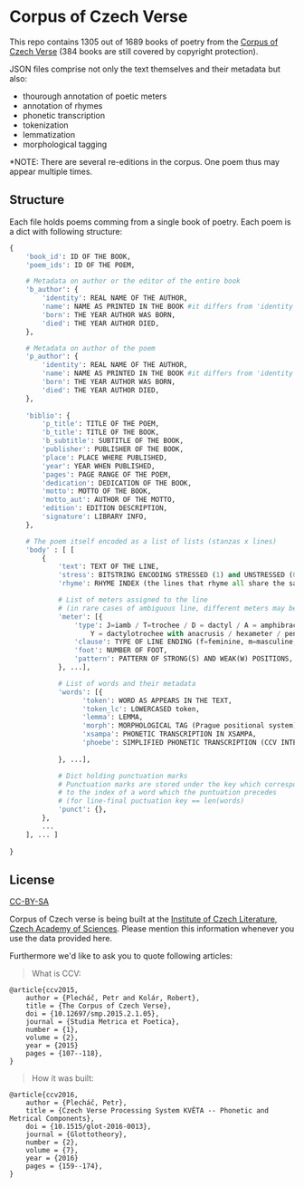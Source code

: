 # Corpus of Czech Verse

This repo contains 1305 out of 1689 books of poetry from the [Corpus of Czech Verse](http://versologie.cz/v2/web_content/corpus.php?lang=en) (384 books are still covered by copyright protection).

JSON files comprise not only the text themselves and their metadata but also:
<ul>
	<li>thourough annotation of poetic meters</li>
	<li>annotation of rhymes</li>
	<li>phonetic transcription</li>
	<li>tokenization</li>
	<li>lemmatization</li>
	<li>morphological tagging</li>
</ul>

*NOTE: There are several re-editions in the corpus. One poem thus may appear multiple times.

## Structure

Each file holds poems comming from a single book of poetry. Each poem is a dict with following structure:

```python
{
	'book_id': ID OF THE BOOK,
	'poem_ids': ID OF THE POEM,

	# Metadata on author or the editor of the entire book
	'b_author': {
		'identity': REAL NAME OF THE AUTHOR,
		'name': NAME AS PRINTED IN THE BOOK #it differs from 'identity' in case of pen name,
		'born': THE YEAR AUTHOR WAS BORN,
		'died': THE YEAR AUTHOR DIED,
	},

	# Metadata on author of the poem
	'p_author': {
		'identity': REAL NAME OF THE AUTHOR,
		'name': NAME AS PRINTED IN THE BOOK #it differs from 'identity' in case of pen name,
		'born': THE YEAR AUTHOR WAS BORN,
		'died': THE YEAR AUTHOR DIED,
	},
	
	'biblio': {
		'p_title': TITLE OF THE POEM,
		'b_title': TITLE OF THE BOOK,
		'b_subtitle': SUBTITLE OF THE BOOK,
		'publisher': PUBLISHER OF THE BOOK,
		'place': PLACE WHERE PUBLISHED,
		'year': YEAR WHEN PUBLISHED,
		'pages': PAGE RANGE OF THE POEM,
		'dedication': DEDICATION OF THE BOOK,
		'motto': MOTTO OF THE BOOK,
		'motto_aut': AUTHOR OF THE MOTTO,
		'edition': EDITION DESCRIPTION,
		'signature': LIBRARY INFO,
	},	

	# The poem itself encoded as a list of lists (stanzas x lines)
	'body' : [ [
		{
			'text': TEXT OF THE LINE,
			'stress': BITSTRING ENCODING STRESSED (1) and UNSTRESSED (0) SYLLABLES,
			'rhyme': RHYME INDEX (the lines that rhyme all share the same value here),

			# List of meters assigned to the line
			# (in rare cases of ambiguous line, different meters may be assigned to it)
			'meter': [{
				'type': J=iamb / T=trochee / D = dactyl / A = amphibrach / X = dactylotrochee / 
					Y = dactylotrochee with anacrusis / hexameter / pentameter / N = not recognized,
				'clause': TYPE OF LINE ENDING (f=feminine, m=masculine, a=acatalectic),
				'foot': NUMBER OF FOOT,
				'pattern': PATTERN OF STRONG(S) AND WEAK(W) POSITIONS,
			}, ...],

			# List of words and their metadata
			'words': [{
			      'token': WORD AS APPEARS IN THE TEXT,
			      'token_lc': LOWERCASED token,
			      'lemma': LEMMA,
			      'morph': MORPHOLOGICAL TAG (Prague positional system),
			      'xsampa': PHONETIC TRANSCRIPTION IN XSAMPA,
			      'phoebe': SIMPLIFIED PHONETIC TRANSCRIPTION (CCV INTERNAL FORMAT),
		
			}, ...],

			# Dict holding punctuation marks
			# Punctuation marks are stored under the key which corresponds
			# to the index of a word which the puntuation precedes
			# (for line-final puctuation key == len(words)
	 		'punct': {},		
		},
		...
	], ... ]
	
}

``` 



## License
[CC-BY-SA]("https://creativecommons.org/licenses/by-sa/4.0/")

Corpus of Czech verse is being built at the [Institute of Czech Literature, Czech Academy of Sciences](http://ucl.cas.cz).  Please mention this information whenever you use the data provided here. 

Furthermore we'd like to ask you to quote following articles:

> What is CCV:

```
@article{ccv2015,
	author = {Plecháč, Petr and Kolár, Robert},
	title = {The Corpus of Czech Verse},
	doi = {10.12697/smp.2015.2.1.05},
	journal = {Studia Metrica et Poetica},
	number = {1},
	volume = {2},
	year = {2015}
	pages = {107--118},
}
```
  
> How it was built:

```
@article{ccv2016,
	author = {Plecháč, Petr},
	title = {Czech Verse Processing System KVĚTA -- Phonetic and Metrical Components},
	doi = {10.1515/glot-2016-0013},
	journal = {Glottotheory},
	number = {2},
	volume = {7},
	year = {2016}
	pages = {159--174},
}
```
 

